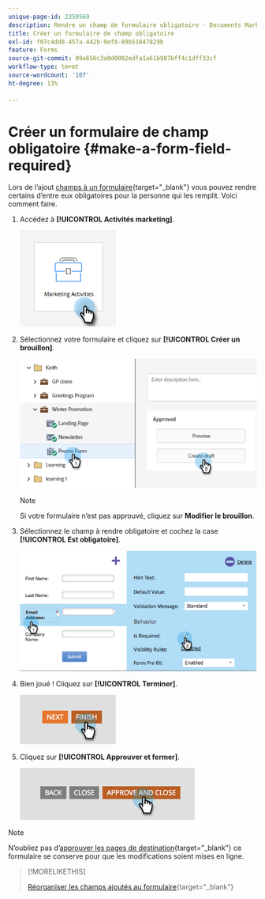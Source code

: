 ```yaml
---
unique-page-id: 2359569
description: Rendre un champ de formulaire obligatoire - Documents Marketo - Documentation du produit
title: Créer un formulaire de champ obligatoire
exl-id: f07c4dd8-457a-442b-9ef8-89b51647829b
feature: Forms
source-git-commit: 09a656c3a0d0002edfa1a61b987bff4c1dff33cf
workflow-type: tm+mt
source-wordcount: '107'
ht-degree: 13%

---
```


# Créer un formulaire de champ obligatoire {#make-a-form-field-required}

Lors de l’ajout [ champs à un formulaire](/help/marketo/product-docs/demand-generation/forms/creating-a-form/add-a-field-to-a-form.md){target="_blank"} vous pouvez rendre certains d’entre eux obligatoires pour la personne qui les remplit. Voici comment faire.

1. Accédez à **[!UICONTROL Activités marketing]**.

   ![](assets/make-a-form-field-required-1.png)

1. Sélectionnez votre formulaire et cliquez sur **[!UICONTROL Créer un brouillon]**.

   ![](assets/make-a-form-field-required-2.png)

   >[!NOTE]
   >
   >Si votre formulaire n’est pas approuvé, cliquez sur **Modifier le brouillon**.

1. Sélectionnez le champ à rendre obligatoire et cochez la case **[!UICONTROL Est obligatoire]**.

   ![](assets/make-a-form-field-required-3.png)

1. Bien joué ! Cliquez sur **[!UICONTROL Terminer]**.

   ![](assets/make-a-form-field-required-4.png)

1. Cliquez sur **[!UICONTROL Approuver et fermer]**.

   ![](assets/make-a-form-field-required-5.png)

>[!NOTE]
>
>N’oubliez pas d’[approuver les pages de destination](/help/marketo/product-docs/demand-generation/landing-pages/understanding-landing-pages/approve-unapprove-or-delete-a-landing-page.md){target="_blank"} ce formulaire se conserve pour que les modifications soient mises en ligne.

>[!MORELIKETHIS]
>
>[Réorganiser les champs ajoutés au formulaire](/help/marketo/product-docs/demand-generation/forms/form-fields/reorder-fields-in-a-form.md){target="_blank"}
